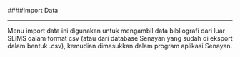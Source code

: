 ####Import Data
<hr>
Menu import data ini digunakan untuk mengambil data bibliografi dari luar SLiMS dalam format csv (atau dari database Senayan yang sudah di eksport dalam bentuk .csv), kemudian dimasukkan dalam program aplikasi Senayan. 
